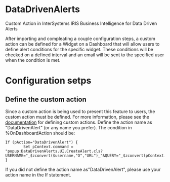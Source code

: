 # DataDrivenAlerts
Custom Action in InterSystems IRIS Business Intelligence for Data Driven Alerts

After importing and compleating a couple configuration steps, a custom action can be defined for a Widget on a Dashboard that will allow users to define alert conditions for the specific widget. These conditions will be checked on a defined interval and an email will be sent to the specified user when the condition is met.

# Configuration setps
## Define the custom action
Since a custom action is being used to present this feature to users, the custom action must be defined. For more information, please see the <a href src="http://docs.intersystems.com/irislatest/csp/docbook/DocBook.UI.Page.cls?KEY=D2IMP_ch_action">documentation</a> for defining custom actions. Define the action name as "DataDrivenAlert" (or any name you prefer). The condition in %OnDashboardAction should be:
```
If (pAction="DataDrivenAlert") {
		Set pContext.command = "popup:DataDrivenAlerts.UI.CreateAlert.cls?USERNAME="_$zconvert($username,"O","URL")_"&QUERY="_$zconvert(pContext.mdx,"O","URL")_"&CURRFILTERSPEC="_$zconvert(pContext.currFilterSpec,"O","URL")_"&CUBENAME="_$zconvert(pContext.cubeName,"O","URL")
}
```
If you did not define the action name as"DataDrivenAlert", please use your action name in the If statement.

